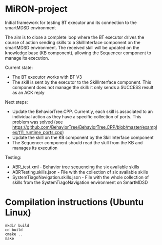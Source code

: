 # MiRON-project

Initial framework for testing BT executor and its connection to the smartMDSD environment

The aim is to close a complete loop where the BT executor drives the course of action sending skills to a SkillInterface component on the smartMDSD environment. The received skill will be updated on the knowledge base (KB component), allowing the Sequencer component to manage its execution.

Current state:
- The BT executor works with BT V3
- The skill is sent by the executor to the SkillInterface component. This component does not manage the skill: it only sends a SUCCESS result as an ACK reply

Next steps:
- Update the BehaviorTree.CPP. Currently, each skill is associated to an individual action as they have a specific collection of ports. This problem was solved (see https://github.com/BehaviorTree/BehaviorTree.CPP/blob/master/examples/t11_runtime_ports.cpp)
- Update the skill on the KB component by the SkillInterface component
- The Sequencer component should read the skill from the KB and manages its execution

Testing:
- ABR_test.xml - Behavior tree sequencing the six available skills
- ABRTesting.skills.json - File with the collection of six available skills
- SystemTiagoNavigation.skills.json - File with the whole collection of skills from the SystemTiagoNavigation environment on SmartMDSD

# Compilation instructions (Ubuntu Linux) 
`mkdir build`  
`cd build`  
`cmake ..`  
`make`
